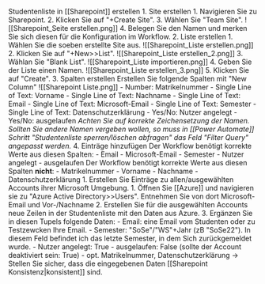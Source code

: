 Studentenliste in [[Sharepoint]] erstellen
	1. Site erstellen
		1. Navigieren Sie zu Sharepoint. 
		2. Klicken Sie auf "+Create Site".
		3. Wählen Sie "Team Site".
			![[Sharepoint_Seite erstellen.png]]
		4. Belegen Sie den Namen und merken Sie sich diesen für die Konfiguration im Workflow.
	2. Liste erstellen
		1. Wählen Sie die soeben erstellte Site aus. 
			![[Sharepoint_Liste erstellen.png]]
		2. Klicken Sie auf "+New>>List".
			![[Sharepoint_Liste erstellen_2.png]]
		3. Wählan Sie "Blank List".
			![[Sharepoint_Liste importieren.png]]
		4. Geben Sie der Liste einen Namen.
			![[Sharepoint_Liste erstellen_3.png]]
		5. Klicken Sie auf "Create".
	3. Spalten erstellen
		Erstellen Sie folgende Spalten mit "New Column"
			![[Sharepoint Liste.png]]
			- Number: Matrikelnummer
			- Single Line of Text: Vorname
			- Single Line of Text: Nachname
			- Single Line of Text: Email
			- Single Line of Text: Microsoft-Email
			- Single Line of Text: Semester
			- Single Line of Text: Datenschutzerklärung
			- Yes/No: Nutzer angelegt
			- Yes/No: ausgelaufen
		*Achten Sie auf korrekte Zeichensetzung der Namen. Sollten Sie andere Namen vergeben wollen, so muss in [[Power Automate]] Schritt "Studentenliste sperren/löschen abfragen" das Feld "Filter Query" angepasst werden.*
	4. Einträge hinzufügen
		Der Workflow benötigt korrekte Werte aus diesen Spalten:
			- Email
			- Microsoft-Email
			- Semester
			- Nutzer angelegt
			- ausgelaufen
		Der Workflow benötigt korrekte Werte aus diesen Spalten **nicht**:
			- Matrikelnummer
			- Vorname
			- Nachname
			- Datenschutzerklärung
		1. Erstellen Sie Einträge zu allen/ausgewählten Accounts ihrer Microsoft Umgebung. 
			1. Öffnen Sie [[Azure]] und navigieren sie zu "Azure Active Directory>>Users". Entnehmen Sie von dort Microsoft-Email und Vor-/Nachname
			2. Erstellen Sie für die ausgewählten Accounts neue Zeilen in der Studentenliste mit den Daten aus Azure. 
			3. Ergänzen Sie in diesen Tupels folgende Daten:
				- Email: eine Email vom Studenten oder zu Testzewcken Ihre Email.
				- Semester: "SoSe"/"WS"+Jahr (zB "SoSe22"). In diesem Feld befindet ich das letzte Semester, in dem Sich zurückgemeldet wurde.
				- Nutzer angelegt: True
				- ausgelaufen: False (sollte der Account deaktiviert sein: True)
				- opt. Matrikelnummer, Datenschutzerklärung
			-> Stellen Sie sicher, dass die eingegebenen Daten [[Sharepoint Konsistenz|konsistent]] sind.
	